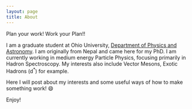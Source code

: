 ```yaml
---
layout: page
title: About
---
```


<p class="message">
  Plan your work! Work your Plan!!
</p>

I am a graduate student at Ohio University, [Department of Physics and Astronomy](https://www.ohio.edu/cas/physastro/). I am originally from Nepal and came here for my PhD. I am currently working in medium energy Particle Physics, focusing primarily in Hadron Spectroscopy. My interests also include Vector Mesons, Exotic Hadrons (d<sup>*</sup>) for example.

Here I will post about my interests and some useful ways of how to make something work! :smile:

Enjoy!
